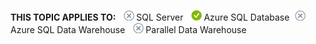 <Token>**THIS TOPIC APPLIES TO:** ![no](media/no.png)SQL Server ![yes](media/yes.png)Azure SQL Database![no](media/no.png)Azure SQL Data Warehouse ![no](media/no.png)Parallel Data Warehouse </Token>

